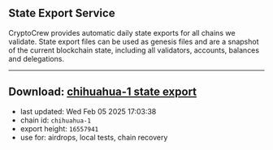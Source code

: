 ## State Export Service
CryptoCrew provides automatic daily state exports for all chains we validate. State export files can be used as genesis files and are a snapshot of the current blockchain state, including all validators, accounts, balances and delegations.

---
**Download: [chihuahua-1 state export](https://dl-eu2.ccvalidators.com/SERVICE/chihuahua/chihuahua-1_export_16557941.json)**
---

- last updated: Wed Feb 05 2025 17:03:38
- chain id: `chihuahua-1`
- export height: `16557941`
- use for: airdrops, local tests, chain recovery
